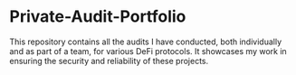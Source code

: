 # Private-Audit-Portfolio

This repository contains all the audits I have conducted, both individually and as part of a team, for various DeFi protocols. It showcases my work in ensuring the security and reliability of these projects.
